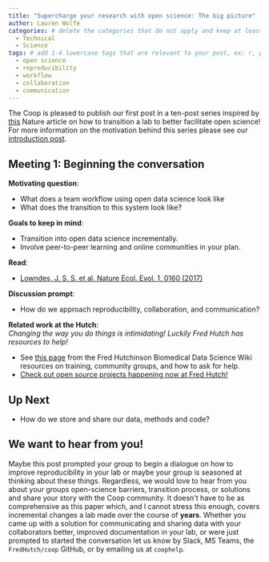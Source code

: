 ```yaml
---
title: "Supercharge your research with open science: The big picture"
author: Lauren Wolfe
categories: # delete the categories that do not apply and keep at least one
  - Technical
  - Science
tags: # add 1-4 lowercase tags that are relevant to your post, ex: r, python, genomics, workflows
  - open science
  - reproducibility
  - workflow
  - collaboration
  - communication
---
```


The Coop is pleased to publish our first post in a ten-post series inspired by [this](https://www.nature.com/articles/d41586-019-03335-4) Nature article on how to transition a lab to better facilitate open science! For more information on the motivation behind this series please see our [introduction post]().

## Meeting 1: Beginning the conversation

**Motivating question**: 
- What does a team workflow using open data science look like
- What does the transition to this system look like?

**Goals to keep in mind**:
- Transition into open data science incrementally.
- Involve peer-to-peer learning and online communities in your plan.

**Read**: 
- [Lowndes, J. S. S. et al. Nature Ecol. Evol. 1, 0160 (2017)](https://www.nature.com/articles/s41559-017-0160)

**Discussion prompt**: 
- How do we approach reproducibility, collaboration, and communication?

**Related work at the Hutch**:  
_Changing the way you do things is intimidating! Luckily Fred Hutch has resources to help!_
- See [this page](https://sciwiki.fredhutch.org/scicomputing/reference_training/) from the Fred Hutchinson Biomedical Data Science Wiki resources on training, community groups, and how to ask for help.
- [Check out open source projects happening now at Fred Hutch!](https://github.com/FredHutch/)

## Up Next

- How do we store and share our data, methods and code?

## We want to hear from you!

Maybe this post prompted your group to begin a dialogue on how to improve reproducibility in your lab or maybe your group is seasoned at thinking about these things. Regardless, we would love to hear from you about your groups open-science barriers, transition process, or solutions and share your story with the Coop community. It doesn't have to be as comprehensive as this paper which, and I cannot stress this enough, covers incremental changes a lab made over the course of **years**. Whether you came up with a solution for communicating and sharing data with your collaborators better, improved documentation in your lab, or were just prompted to started the conversation let us know by Slack, MS Teams, the `FredHutch/coop` GitHub, or by emailing us at `coophelp`.
